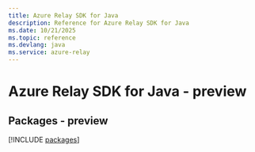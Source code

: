 ```yaml
---
title: Azure Relay SDK for Java
description: Reference for Azure Relay SDK for Java
ms.date: 10/21/2025
ms.topic: reference
ms.devlang: java
ms.service: azure-relay
---
```

# Azure Relay SDK for Java - preview
## Packages - preview
[!INCLUDE [packages](relay-index.md)]